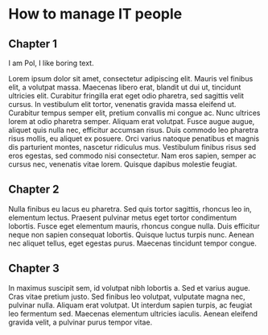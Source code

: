 # How to manage IT people

## Chapter 1

I am Pol, I like boring text.

Lorem ipsum dolor sit amet, consectetur adipiscing elit. Mauris vel finibus elit, a volutpat massa. Maecenas libero erat, blandit ut dui ut, tincidunt ultricies elit. Curabitur fringilla erat eget odio pharetra, sed sagittis velit cursus. In vestibulum elit tortor, venenatis gravida massa eleifend ut. Curabitur tempus semper elit, pretium convallis mi congue ac. Nunc ultrices lorem at odio pharetra semper. Aliquam erat volutpat. Fusce augue augue, aliquet quis nulla nec, efficitur accumsan risus. Duis commodo leo pharetra risus mollis, eu aliquet ex posuere. Orci varius natoque penatibus et magnis dis parturient montes, nascetur ridiculus mus. Vestibulum finibus risus sed eros egestas, sed commodo nisi consectetur. Nam eros sapien, semper ac cursus nec, venenatis vitae lorem. Quisque dapibus molestie feugiat.

## Chapter 2

Nulla finibus eu lacus eu pharetra. Sed quis tortor sagittis, rhoncus leo in, elementum lectus. Praesent pulvinar metus eget tortor condimentum lobortis. Fusce eget elementum mauris, rhoncus congue nulla. Duis efficitur neque non sapien consequat lobortis. Quisque luctus turpis nunc. Aenean nec aliquet tellus, eget egestas purus. Maecenas tincidunt tempor congue.

## Chapter 3

In maximus suscipit sem, id volutpat nibh lobortis a. Sed et varius augue. Cras vitae pretium justo. Sed finibus leo volutpat, vulputate magna nec, pulvinar nulla. Aliquam erat volutpat. Ut interdum sapien turpis, ac feugiat leo fermentum sed. Maecenas elementum ultricies iaculis. Aenean eleifend gravida velit, a pulvinar purus tempor vitae.
